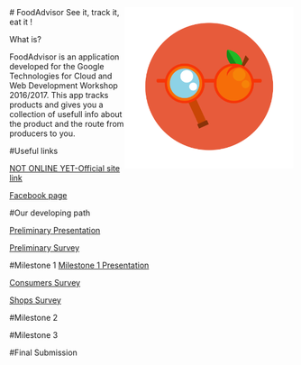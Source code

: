 
<img src="/.images/Progetto logo bkgrd.png" width="300" align="right">
# FoodAdvisor
See it, track it, eat it !


What is?

FoodAdvisor is an application developed for the Google Technologies for Cloud and Web Development Workshop 2016/2017.
This app tracks products and gives you a collection of usefull info about the product and the route from producers to you.

#Useful links

[NOT ONLINE YET-Official site link](http://www.andrealacava.com)

[Facebook page](https://www.facebook.com/FoodAdvisor-272034129879551/)

#Our developing path

[Preliminary Presentation](https://docs.google.com/presentation/d/1I0vtHCP-36p39E7kmA-qJwb1fRghlN5q98uxk9rwqVI/edit?usp=sharing)

[Preliminary Survey](https://docs.google.com/forms/d/1if9RzKRzISFLfNOXSVa2jrvLmlzgnplrk1anEsFALys/edit#responses)

#Milestone 1
[Milestone 1 Presentation](https://docs.google.com/presentation/d/1Q_yveqNDTiT4y_XppdK0rF1bPckR4Pr2y2cBAk3xzdA/edit) 

[Consumers Survey](https://goo.gl/fn5UaG)

[Shops Survey](https://docs.google.com/forms/d/1HCm-BrWmVCNG-XEp7HlRP47yi6eHDLUtPF4zq0Ck_7s/edit?usp=sharing)

#Milestone 2

#Milestone 3

#Final Submission
